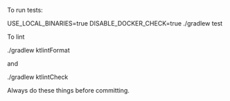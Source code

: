 To run tests:

USE_LOCAL_BINARIES=true DISABLE_DOCKER_CHECK=true ./gradlew test


To lint

./gradlew ktlintFormat

and

./gradlew ktlintCheck

Always do these things before committing.